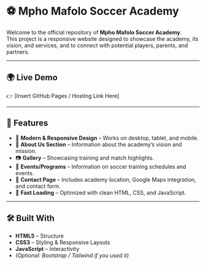 # ⚽ Mpho Mafolo Soccer Academy  

Welcome to the official repository of **Mpho Mafolo Soccer Academy**.  
This project is a responsive website designed to showcase the academy, its vision, and services, and to connect with potential players, parents, and partners.  

---

## 🌍 Live Demo  
👉 [Insert GitHub Pages / Hosting Link Here]  

---

## 📌 Features  
- 🎨 **Modern & Responsive Design** – Works on desktop, tablet, and mobile.  
- 📰 **About Us Section** – Information about the academy’s vision and mission.  
- 📷 **Gallery** – Showcasing training and match highlights.  
- 📅 **Events/Programs** – Information on soccer training schedules and events.  
- 📍 **Contact Page** – Includes academy location, Google Maps integration, and contact form.  
- 🚀 **Fast Loading** – Optimized with clean HTML, CSS, and JavaScript.  

---

## 🛠️ Built With  
- **HTML5** – Structure  
- **CSS3** – Styling & Responsive Layouts  
- **JavaScript** – Interactivity  
- *(Optional: Bootstrap / Tailwind if you used it)* 
